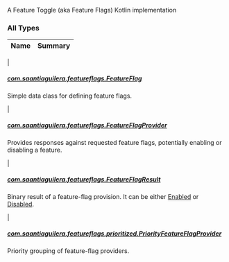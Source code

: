 

A Feature Toggle (aka Feature Flags) Kotlin implementation

### All Types

| Name | Summary |
|---|---|
|

##### [com.saantiaguilera.featureflags.FeatureFlag](../com.saantiaguilera.featureflags/-feature-flag/index.md)

Simple data class for defining feature flags.


|

##### [com.saantiaguilera.featureflags.FeatureFlagProvider](../com.saantiaguilera.featureflags/-feature-flag-provider/index.md)

Provides responses against requested feature flags, potentially enabling or disabling a feature.


|

##### [com.saantiaguilera.featureflags.FeatureFlagResult](../com.saantiaguilera.featureflags/-feature-flag-result/index.md)

Binary result of a feature-flag provision. It can be either [Enabled](../com.saantiaguilera.featureflags/-feature-flag-result/-enabled/index.md) or [Disabled](../com.saantiaguilera.featureflags/-feature-flag-result/-disabled/index.md).


|

##### [com.saantiaguilera.featureflags.prioritized.PriorityFeatureFlagProvider](../com.saantiaguilera.featureflags.prioritized/-priority-feature-flag-provider/index.md)

Priority grouping of feature-flag providers.



